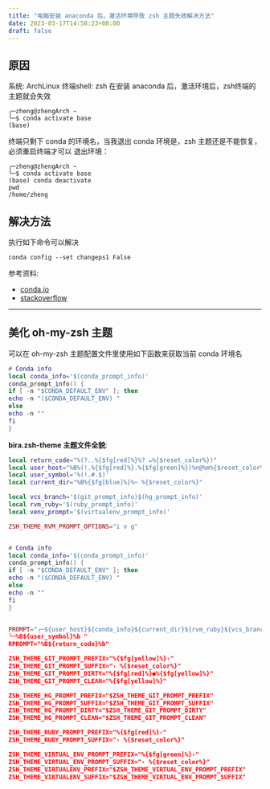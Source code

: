```yaml
---
title: "电脑安装 anaconda 后，激活环境导致 zsh 主题失效解决方法"
date: 2023-03-17T14:58:23+08:00
draft: false
---
```


## 原因

 系统: ArchLinux
 终端shell: zsh
 在安装 anaconda 后，激活环境后，zsh终端的主题就会失效
 ```shell
 ╭─zheng@zhengArch ~
 ╰─$ conda activate base
 (base)
 ```
 终端只剩下 conda 的环境名，当我退出 conda 环境是，zsh 主题还是不能恢复，必须重启终端才可以
 退出环境：
 ```shell
 ╭─zheng@zhengArch ~
 ╰─$ conda activate base
 (base) conda deactivate
 pwd
 /home/zheng
 ```
 
 ## 解决方法

 执行如下命令可以解决
 ```shell
 conda config --set changeps1 False
 ```
 
 参考资料:
 - [conda.io](https://conda.io/projects/conda/en/latest/user-guide/configuration/use-condarc.html#change-command-prompt-changeps1)
 - [stackoverflow](https://stackoverflow.com/questions/42481726/how-to-modify-conda-source-activate-ps1-behavior)
 
 ---
 
 ## 美化 oh-my-zsh 主题

 可以在 oh-my-zsh 主题配置文件里使用如下函数来获取当前 conda 环境名
 
 ```lua
 # Conda info
 local conda_info='$(conda_prompt_info)'
 conda_prompt_info() {
 if [ -n "$CONDA_DEFAULT_ENV" ]; then
 echo -n "($CONDA_DEFAULT_ENV) "
 else
 echo -n ""
 fi
 }
 ```
 **bira.zsh-theme 主题文件全貌**:

 ```lua
 local return_code="%(?..%{$fg[red]%}%? ↵%{$reset_color%})"
 local user_host="%B%(!.%{$fg[red]%}.%{$fg[green]%})%n@%m%{$reset_color%} "
 local user_symbol='%(!.#.$)'
 local current_dir="%B%{$fg[blue]%}%~ %{$reset_color%}"
 
 local vcs_branch='$(git_prompt_info)$(hg_prompt_info)'
 local rvm_ruby='$(ruby_prompt_info)'
 local venv_prompt='$(virtualenv_prompt_info)'
 
 ZSH_THEME_RVM_PROMPT_OPTIONS="i v g"
 
 
 # Conda info
 local conda_info='$(conda_prompt_info)'
 conda_prompt_info() {
 if [ -n "$CONDA_DEFAULT_ENV" ]; then
 echo -n "($CONDA_DEFAULT_ENV) "
 else
 echo -n ""
 fi
 }
 
 
 PROMPT="╭─${user_host}${conda_info}${current_dir}${rvm_ruby}${vcs_branch}${venv_prompt}
 ╰─%B${user_symbol}%b "
 RPROMPT="%B${return_code}%b"
 
 ZSH_THEME_GIT_PROMPT_PREFIX="%{$fg[yellow]%}‹"
 ZSH_THEME_GIT_PROMPT_SUFFIX="› %{$reset_color%}"
 ZSH_THEME_GIT_PROMPT_DIRTY="%{$fg[red]%}●%{$fg[yellow]%}"
 ZSH_THEME_GIT_PROMPT_CLEAN="%{$fg[yellow]%}"
 
 ZSH_THEME_HG_PROMPT_PREFIX="$ZSH_THEME_GIT_PROMPT_PREFIX"
 ZSH_THEME_HG_PROMPT_SUFFIX="$ZSH_THEME_GIT_PROMPT_SUFFIX"
 ZSH_THEME_HG_PROMPT_DIRTY="$ZSH_THEME_GIT_PROMPT_DIRTY"
 ZSH_THEME_HG_PROMPT_CLEAN="$ZSH_THEME_GIT_PROMPT_CLEAN"
 
 ZSH_THEME_RUBY_PROMPT_PREFIX="%{$fg[red]%}‹"
 ZSH_THEME_RUBY_PROMPT_SUFFIX="› %{$reset_color%}"
 
 ZSH_THEME_VIRTUAL_ENV_PROMPT_PREFIX="%{$fg[green]%}‹"
 ZSH_THEME_VIRTUAL_ENV_PROMPT_SUFFIX="› %{$reset_color%}"
 ZSH_THEME_VIRTUALENV_PREFIX="$ZSH_THEME_VIRTUAL_ENV_PROMPT_PREFIX"
 ZSH_THEME_VIRTUALENV_SUFFIX="$ZSH_THEME_VIRTUAL_ENV_PROMPT_SUFFIX"
 ```
